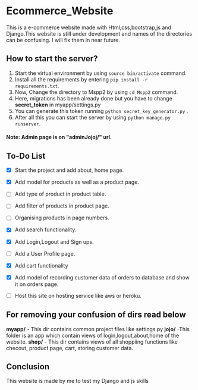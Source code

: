 # Ecommerce_Website
This is a e-commerce website made with Html,css,bootstrap,js and Django.This website is still under development and names of the directories can be confusing.
I will fix them in near future.

## How to start the server?
1. Start the virtual environment by using ```source bin/activate``` command.
2. Install all the requirements by entering ```pip install -r requirements.txt```.
3. Now, Change the directory to Mspp2 by using ```cd Mspp2``` command.
4. Here, migrations has been already done but you have to change **secret_token** in myapp/settings.py
5. You can generate this token running ```python secret_key_generator.py``` .
6. After all this you can start the server by using ```python manage.py runserver```.
#### Note: Admin page is on "adminJojoj/" url.

## To-Do List
- [x] Start the project and add about, home page.
- [x] Add model for products as well as a product page.
- [ ] Add type of product in product table.
- [ ] Add filter of products in product page.
- [ ] Organising products in page numbers.
- [x] Add search functionality.
- [x] Add Login,Logout and Sign ups.
- [ ] Add a User Profile page.
- [x] Add cart functionality
- [x] Add model of recording customer data of orders to database and show it on orders page.
- [ ] Host this site on hosting service like aws or heroku.


## For removing your confusion of dirs read below

**myapp/** - This dir contains common project files like settings.py
**jojo/** -This folder is an app which contain views of login,logout,about,home of the website.
**shop/** - This dir contains views of all shoppiing functions like checout, product page, cart, storing customer data.

## Conclusion

This website is made by me to test my Django and js skills
